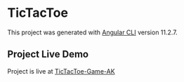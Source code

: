# TicTacToe

This project was generated with [Angular CLI](https://github.com/angular/angular-cli) version 11.2.7.

## Project Live Demo
Project is live at [TicTacToe-Game-AK](https://tic-tac-toe-game-ak.firebaseapp.com)
